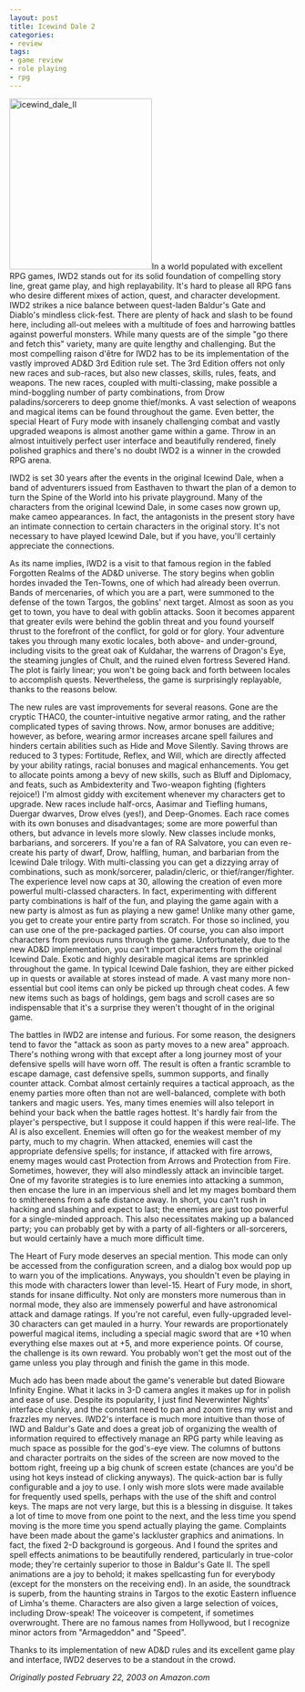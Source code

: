 ```yaml
---
layout: post
title: Icewind Dale 2
categories:
- review
tags:
- game review
- role playing
- rpg
---
```

<img class="pull-left" title="icewind_dale_II" src="https://dl.dropboxusercontent.com/u/52804626/images/icewind_dale_II-250x300.jpg" width="250" height="300" />In a world populated with excellent RPG games, IWD2 stands out for its solid foundation of compelling story line, great game play, and high replayability. It's hard to please all RPG fans who desire different mixes of action, quest, and character development. IWD2 strikes a nice balance between quest-laden Baldur's Gate and Diablo's mindless click-fest. There are plenty of hack and slash to be found here, including all-out melees with a multitude of foes and harrowing battles against powerful monsters. While many quests are of the simple "go there and fetch this" variety, many are quite lengthy and challenging. But the most compelling raison d'être for IWD2 has to be its implementation of the vastly improved AD&amp;D 3rd Edition rule set. The 3rd Edition offers not only new races and sub-races, but also new classes, skills, rules, feats, and weapons. The new races, coupled with multi-classing, make possible a mind-boggling number of party combinations, from Drow paladins/sorcerers to deep gnome thief/monks. A vast selection of weapons and magical items can be found throughout the game. Even better, the special Heart of Fury mode with insanely challenging combat and vastly upgraded weapons is almost another game within a game. Throw in an almost intuitively perfect user interface and beautifully rendered, finely polished graphics and there's no doubt IWD2 is a winner in the crowded RPG arena.

IWD2 is set 30 years after the events in the original Icewind Dale, when a band of adventurers issued from Easthaven to thwart the plan of a demon to turn the Spine of the World into his private playground. Many of the characters from the original Icewind Dale, in some cases now grown up, make cameo appearances. In fact, the antagonists in the present story have an intimate connection to certain characters in the original story. It's not necessary to have played Icewind Dale, but if you have, you'll certainly appreciate the connections.

As its name implies, IWD2 is a visit to that famous region in the fabled Forgotten Realms of the AD&amp;D universe. The story begins when goblin hordes invaded the Ten-Towns, one of which had already been overrun. Bands of mercenaries, of which you are a part, were summoned to the defense of the town Targos, the goblins' next target. Almost as soon as you get to town, you have to deal with goblin attacks. Soon it becomes apparent that greater evils were behind the goblin threat and you found yourself thrust to the forefront of the conflict, for gold or for glory. Your adventure takes you through many exotic locales, both above- and under-ground, including visits to the great oak of Kuldahar, the warrens of Dragon's Eye, the steaming jungles of Chult, and the ruined elven fortress Severed Hand. The plot is fairly linear; you won't be going back and forth between locales to accomplish quests. Nevertheless, the game is surprisingly replayable, thanks to the reasons below.

The new rules are vast improvements for several reasons. Gone are the cryptic THAC0, the counter-intuitive negative armor rating, and the rather complicated types of saving throws. Now, armor bonuses are additive; however, as before, wearing armor increases arcane spell failures and hinders certain abilities such as Hide and Move Silently. Saving throws are reduced to 3 types: Fortitude, Reflex, and Will, which are directly affected by your ability ratings, racial bonuses and magical enhancements. You get to allocate points among a bevy of new skills, such as Bluff and Diplomacy, and feats, such as Ambidexterity and Two-weapon fighting (fighters rejoice!) I'm almost giddy with excitement whenever my characters get to upgrade. New races include half-orcs, Aasimar and Tiefling humans, Duergar dwarves, Drow elves (yes!), and Deep-Gnomes. Each race comes with its own bonuses and disadvantages; some are more powerful than others, but advance in levels more slowly. New classes include monks, barbarians, and sorcerers. If you're a fan of RA Salvatore, you can even re-create his party of dwarf, Drow, halfling, human, and barbarian from the Icewind Dale trilogy. With multi-classing you can get a dizzying array of combinations, such as monk/sorcerer, paladin/cleric, or thief/ranger/fighter. The experience level now caps at 30, allowing the creation of even more powerful multi-classed characters. In fact, experimenting with different party combinations is half of the fun, and playing the game again with a new party is almost as fun as playing a new game! Unlike many other game, you get to create your entire party from scratch. For those so inclined, you can use one of the pre-packaged parties. Of course, you can also import characters from previous runs through the game. Unfortunately, due to the new AD&amp;D implementation, you can't import characters from the original Icewind Dale. Exotic and highly desirable magical items are sprinkled throughout the game. In typical Icewind Dale fashion, they are either picked up in quests or available at stores instead of made. A vast many more non-essential but cool items can only be picked up through cheat codes. A few new items such as bags of holdings, gem bags and scroll cases are so indispensable that it's a surprise they weren't thought of in the original game.

The battles in IWD2 are intense and furious. For some reason, the designers tend to favor the "attack as soon as party moves to a new area" approach. There's nothing wrong with that except after a long journey most of your defensive spells will have worn off. The result is often a frantic scramble to escape damage, cast defensive spells, summon supports, and finally counter attack. Combat almost certainly requires a tactical approach, as the enemy parties more often than not are well-balanced, complete with both tankers and magic users. Yes, many times enemies will also teleport in behind your back when the battle rages hottest. It's hardly fair from the player's perspective, but I suppose it could happen if this were real-life. The AI is also excellent. Enemies will often go for the weakest member of my party, much to my chagrin. When attacked, enemies will cast the appropriate defensive spells; for instance, if attacked with fire arrows, enemy mages would cast Protection from Arrows and Protection from Fire. Sometimes, however, they will also mindlessly attack an invincible target. One of my favorite strategies is to lure enemies into attacking a summon, then encase the lure in an impervious shell and let my mages bombard them to smithereens from a safe distance away. In short, you can't rush in hacking and slashing and expect to last; the enemies are just too powerful for a single-minded approach. This also necessitates making up a balanced party; you can probably get by with a party of all-fighters or all-sorcerers, but would certainly have a much more difficult time.

The Heart of Fury mode deserves an special mention. This mode can only be accessed from the configuration screen, and a dialog box would pop up to warn you of the implications. Anyways, you shouldn't even be playing in this mode with characters lower than level-15. Heart of Fury mode, in short, stands for insane difficulty. Not only are monsters more numerous than in normal mode, they also are immensely powerful and have astronomical attack and damage ratings. If you're not careful, even fully-upgraded level-30 characters can get mauled in a hurry. Your rewards are proportionately powerful magical items, including a special magic sword that are +10 when everything else maxes out at +5, and more experience points. Of course, the challenge is its own reward. You probably won't get the most out of the game unless you play through and finish the game in this mode.

Much ado has been made about the game's venerable but dated Bioware Infinity Engine. What it lacks in 3-D camera angles it makes up for in polish and ease of use. Despite its popularity, I just find Neverwinter Nights' interface clunky, and the constant need to pan and zoom tires my wrist and frazzles my nerves. IWD2's interface is much more intuitive than those of IWD and Baldur's Gate and does a great job of organizing the wealth of information required to effectively manage an RPG party while leaving as much space as possible for the god's-eye view. The columns of buttons and character portraits on the sides of the screen are now moved to the bottom right, freeing up a big chunk of screen estate (chances are you'd be using hot keys instead of clicking anyways). The quick-action bar is fully configurable and a joy to use. I only wish more slots were made available for frequently used spells, perhaps with the use of the shift and control keys. The maps are not very large, but this is a blessing in disguise. It takes a lot of time to move from one point to the next, and the less time you spend moving is the more time you spend actually playing the game. Complaints have been made about the game's lackluster graphics and animations. In fact, the fixed 2-D background is gorgeous. And I found the sprites and spell effects animations to be beautifully rendered, particularly in true-color mode; they're certainly superior to those in Baldur's Gate II. The spell animations are a joy to behold; it makes spellcasting fun for everybody (except for the monsters on the receiving end). In an aside, the soundtrack is superb, from the haunting strains in Targos to the exotic Eastern influence of Limha's theme. Characters are also given a large selection of voices, including Drow-speak! The voiceover is competent, if sometimes overwrought. There are no famous names from Hollywood, but I recognize minor actors from "Armageddon" and "Speed".

Thanks to its implementation of new AD&amp;D rules and its excellent game play and interface, IWD2 deserves to be a standout in the crowd.

*Originally posted February 22, 2003 on Amazon.com*
